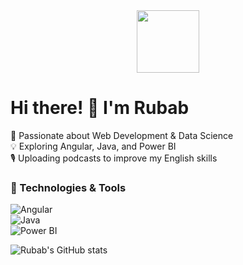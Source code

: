 <div id="header" align="center">
  <img src="https://media1.giphy.com/media/v1.Y2lkPTc5MGI3NjExZ3BiM2plcm5wbmd2bXViN3FhZnpoOGtuejJ2eWZ0ZXFxcjB0dW9uMSZlcD12MV9pbnRlcm5hbF9naWZfYnlfaWQmY3Q9cw/0lfqHNZwWM1hOvJ9CX/giphy.gif" width="100"/>
</div>

# Hi there! 👋 I'm Rubab  
🚀 Passionate about Web Development & Data Science  
💡 Exploring Angular, Java, and Power BI  
🎙️ Uploading podcasts to improve my English skills  

### 🔧 Technologies & Tools  
![Angular](https://img.shields.io/badge/-Angular-red?style=flat&logo=angular)  
![Java](https://img.shields.io/badge/-Java-blue?style=flat&logo=java)  
![Power BI](https://img.shields.io/badge/-PowerBI-yellow?style=flat&logo=powerbi)

![Rubab's GitHub stats](https://github-readme-stats.vercel.app/api?username=Rubab13&show_icons=true&theme=radical)

<!--
![GitHub Trophies](https://github-profile-trophy.vercel.app/?username=Rubab13&theme=onedark)

![GitHub Trophies](https://github-profile-trophy.vercel.app/?username=Rubab13&theme=gruvbox)-->


<!--
**Rubab13/Rubab13** is a ✨ _special_ ✨ repository because its `README.md` (this file) appears on your GitHub profile.

Here are some ideas to get you started:

- 🔭 I’m currently working on ...
- 🌱 I’m currently learning ...
- 👯 I’m looking to collaborate on ...
- 🤔 I’m looking for help with ...
- 💬 Ask me about ...
- 📫 How to reach me: ...
- 😄 Pronouns: ...
- ⚡ Fun fact: ...
-->
